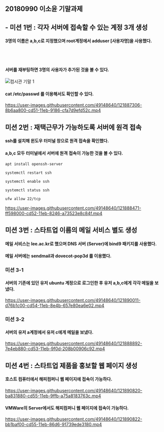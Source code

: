 ## 20180990 이소윤 기말과제

## - 미션 1번 : 각자 서버에 접속할 수 있는 계정 3개 생성  

  
#### 3명의 이름은 a,b,c로 지정했으며 root계정에서 adduser [사용자명]을 사용했다.  
 <br/> 
  <br/> 
  
#### 서버를 재부팅하면 3명의 사용자가 추가된 것을 볼 수 있다.  

![컴시관 기말 1](https://user-images.githubusercontent.com/49148640/121887303-89a0e480-cd51-11eb-8eb8-eecdc268fdac.png)    
 

#### cat /etc/passwd 를 이용해서도 확인할 수 있다.  
    
https://user-images.githubusercontent.com/49148640/121887306-8b6aa800-cd51-11eb-9186-cfa7d9efd52c.mp4    

  
## 미션 2번 : 재택근무가 가능하도록 서버에 원격 접속    

#### ssh를 설치해 윈도우 터미널 창으로 원격 접속을 확인했다.   

#### a,b,c 모두 터미널에서 서버에 원격 접속이 가능한 것을 볼 수 있다.  
  
~~~
apt install openssh-server  

systemctl restart ssh  

systemctl enable ssh  

systemctl status ssh  
  
ufw allow 22/tcp
~~~
https://user-images.githubusercontent.com/49148640/121888471-ff598000-cd52-11eb-8246-a73523e8c84f.mp4    

  
## 미션 3번 : 스타트업 이름의 메일 서비스 별도 생성  

 #### 메일 서비스는 lee.ac.kr로 했으며  DNS 서버 (Server)에 bind9 패키지를 사용했다.  
 #### 메일 서버에는 sendmail과 dovecot-pop3d 를 이용했다.     
   
     
 ### 미션 3-1     
 #### 서버의 기존에 있던 유저 ubuntu 계정으로 로그인한 후 유저 a,b,c에게 각각 메일을 보냈다.    
    
      
https://user-images.githubusercontent.com/49148640/121890011-d76b1c00-cd54-11eb-8e4b-657e80ea6e02.mp4  
  
    
      
  ### 미션 3-2  
  
    
  #### 서버의 유저 a계정에서 유저 c에게 메일을 보냈다.  
  
https://user-images.githubusercontent.com/49148640/121888892-7e4eb880-cd53-11eb-9f0d-208b00906c92.mp4  


## 미션 4번 : 스타트업 제품을 홍보할 웹 페이지 생성
  

#### 호스트 컴퓨터에서 해피컴퍼니 웹 페이지에 접속이 가능하다.  
https://user-images.githubusercontent.com/49148640/121890820-ba831880-cd55-11eb-9ffb-a75a8183763c.mp4  
  

#### VMWare의 Server에서도 해피컴퍼니 웹 페이지에 접속이 가능하다.
https://user-images.githubusercontent.com/49148640/121890822-bb1baf00-cd55-11eb-86d6-91739ede3180.mp4
